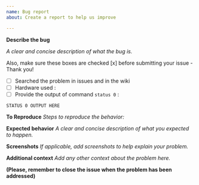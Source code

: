 ```yaml
---
name: Bug report
about: Create a report to help us improve

---
```


**Describe the bug**

_A clear and concise description of what the bug is._

Also, make sure these boxes are checked [x] before submitting your issue - Thank you!

- [ ] Searched the problem in issues and in the wiki
- [ ] Hardware used : 
- [ ] Provide the output of command ``status 0`` :
```
STATUS 0 OUTPUT HERE
```

**To Reproduce**
_Steps to reproduce the behavior:_

**Expected behavior**
_A clear and concise description of what you expected to happen._

**Screenshots**
_If applicable, add screenshots to help explain your problem._

**Additional context**
_Add any other context about the problem here._

**(Please, remember to close the issue when the problem has been addressed)**
